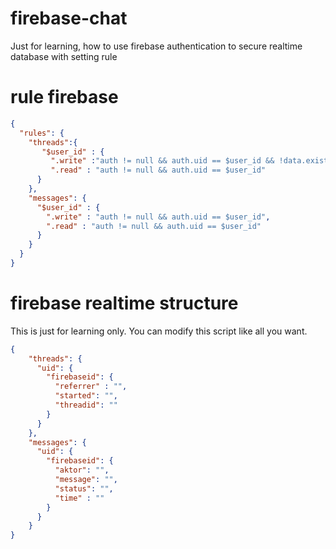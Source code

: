 # firebase-chat
Just for learning, how to use firebase authentication to secure realtime database with setting rule

# rule firebase
```json
{
  "rules": {
    "threads":{
       "$user_id" : {
         ".write" :"auth != null && auth.uid == $user_id && !data.exists()",
         ".read" : "auth != null && auth.uid == $user_id"
      }
    },
    "messages": {
      "$user_id" : {
        ".write" : "auth != null && auth.uid == $user_id",
        ".read" : "auth != null && auth.uid == $user_id"
      }
    }
  }
}
```
# firebase realtime structure
This is just for learning only. You can modify this script like all you want.
```json
{
    "threads": {
      "uid": {
        "firebaseid": {
          "referrer" : "",
          "started": "",
          "threadid": ""
        }
      }  
    },
    "messages": {
      "uid": {
        "firebaseid": {
          "aktor": "",
          "message": "",
          "status": "",
          "time" : ""
        }
      }
    }
}
```